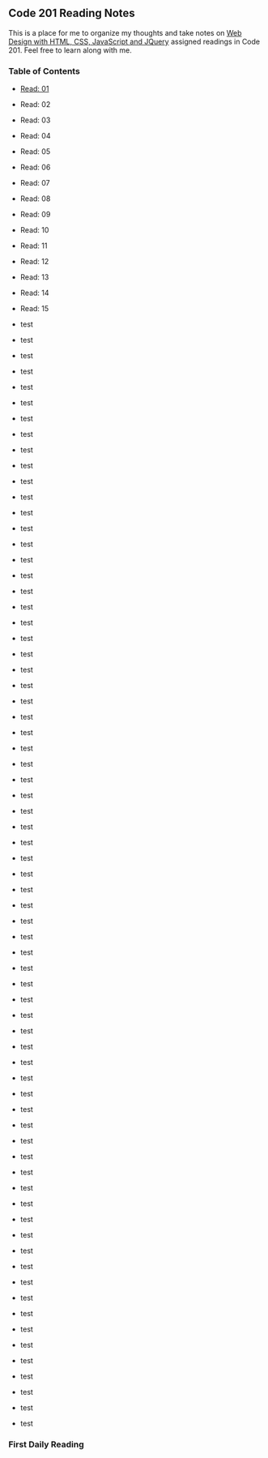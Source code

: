 ## Code 201 Reading Notes

This is a place for me to organize my thoughts and take notes on [Web Design with HTML, CSS, JavaScript and JQuery](https://www.amazon.com/Web-Design-HTML-JavaScript-jQuery/dp/1118907442) assigned readings in Code 201. Feel free to learn along with me.

### Table of Contents
- [Read: 01](#First-Daily-Reading)
- Read: 02
- Read: 03
- Read: 04
- Read: 05
- Read: 06
- Read: 07
- Read: 08
- Read: 09
- Read: 10
- Read: 11
- Read: 12
- Read: 13
- Read: 14
- Read: 15

- test
- test
- test
- test
- test
- test
- test
- test
- test
- test
- test
- test
- test
- test
- test
- test
- test
- test
- test
- test
- test
- test
- test
- test
- test
- test
- test
- test
- test
- test
- test
- test
- test
- test
- test
- test
- test
- test
- test
- test
- test
- test
- test
- test
- test
- test
- test
- test
- test
- test
- test
- test
- test
- test
- test
- test
- test
- test
- test
- test
- test
- test
- test
- test
- test
- test
- test
- test
- test
- test
- test


### First Daily Reading
